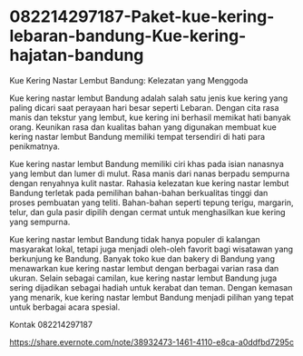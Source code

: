 # 082214297187-Paket-kue-kering-lebaran-bandung-Kue-kering-hajatan-bandung
Kue Kering Nastar Lembut Bandung: Kelezatan yang Menggoda

Kue kering nastar lembut Bandung adalah salah satu jenis kue kering yang paling dicari saat perayaan hari besar seperti Lebaran. Dengan cita rasa manis dan tekstur yang lembut, kue kering ini berhasil memikat hati banyak orang. Keunikan rasa dan kualitas bahan yang digunakan membuat kue kering nastar lembut Bandung memiliki tempat tersendiri di hati para penikmatnya.

Kue kering nastar lembut Bandung memiliki ciri khas pada isian nanasnya yang lembut dan lumer di mulut. Rasa manis dari nanas berpadu sempurna dengan renyahnya kulit nastar. Rahasia kelezatan kue kering nastar lembut Bandung terletak pada pemilihan bahan-bahan berkualitas tinggi dan proses pembuatan yang teliti. Bahan-bahan seperti tepung terigu, margarin, telur, dan gula pasir dipilih dengan cermat untuk menghasilkan kue kering yang sempurna.

Kue kering nastar lembut Bandung tidak hanya populer di kalangan masyarakat lokal, tetapi juga menjadi oleh-oleh favorit bagi wisatawan yang berkunjung ke Bandung. Banyak toko kue dan bakery di Bandung yang menawarkan kue kering nastar lembut dengan berbagai varian rasa dan ukuran. Selain sebagai camilan, kue kering nastar lembut Bandung juga sering dijadikan sebagai hadiah untuk kerabat dan teman. Dengan kemasan yang menarik, kue kering nastar lembut Bandung menjadi pilihan yang tepat untuk berbagai acara spesial.

Kontak
082214297187

https://share.evernote.com/note/38932473-1461-4110-e8ca-a0ddfbd7295c
